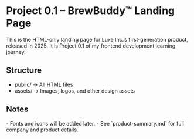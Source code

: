 <h1>Project 0.1 – BrewBuddy™ Landing Page</h1>

This is the HTML-only landing page for Luxe Inc.’s first-generation product, released in 2025.
It is Project 0.1 of my frontend development learning journey.

<h2>Structure</h2>
<ul>
  <li>public/ → All HTML files</li>
  <li>assets/ → Images, logos, and other design assets</li>
</ul>

<h2>Notes</h2>
- Fonts and icons will be added later.
- See `product-summary.md` for full company and product details.
 
 
